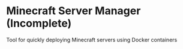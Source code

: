 # Minecraft Server Manager (Incomplete)
Tool for quickly deploying Minecraft servers using Docker containers


